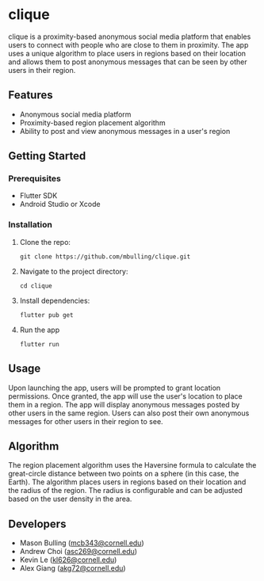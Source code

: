# clique

clique is a proximity-based anonymous social media platform that enables users to connect with people who are close to them in proximity. The app uses a unique algorithm to place users in regions based on their location and allows them to post anonymous messages that can be seen by other users in their region.

## Features

- Anonymous social media platform
- Proximity-based region placement algorithm
- Ability to post and view anonymous messages in a user's region

## Getting Started

### Prerequisites

- Flutter SDK
- Android Studio or Xcode

### Installation

1. Clone the repo:

    ```git clone https://github.com/mbulling/clique.git```

2. Navigate to the project directory:

    ```cd clique```

3. Install dependencies:

    ```flutter pub get```

4. Run the app

    ```flutter run```


## Usage

Upon launching the app, users will be prompted to grant location permissions. Once granted, the app will use the user's location to place them in a region. The app will display anonymous messages posted by other users in the same region. Users can also post their own anonymous messages for other users in their region to see.

## Algorithm

The region placement algorithm uses the Haversine formula to calculate the great-circle distance between two points on a sphere (in this case, the Earth). The algorithm places users in regions based on their location and the radius of the region. The radius is configurable and can be adjusted based on the user density in the area.

## Developers

- Mason Bulling (mcb343@cornell.edu)
- Andrew Choi (asc269@cornell.edu)
- Kevin Le (kl626@cornell.edu)
- Alex Giang (akg72@cornell.edu)

